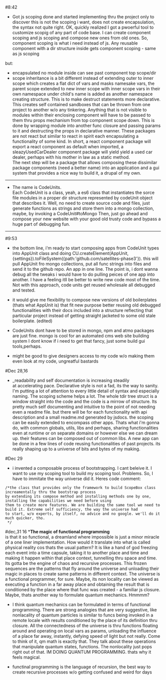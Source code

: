 #8:42<br>
* Got js scoping done and started implementing thru the project only to discover this is not the scoping i want,
does not create encapsulation, the syntax not quite right. OK, quickly realized I got a pwoerful tool to customize
scopig of any part of code base. I can create component scoping and js scoping and compose new ones from old ones. So, component 
scoping is what i need instead of js. Any reusable component with a dir structure inside gets component scoping - same as js scoping 

but:
  * encapsulated
  no module inside can see past component top scope/dir
  * scope inheritance is a bit different
  instead of extending outer to inner scope which creates a flat dict of vars and masks namesake vars, 
  the parent scope extended to new inner scope with inner scope vars in their own namespace under child's name
  is added as another namespace creating structure. This is to make destruct statements
  more declarative.<br>
  This creates self contained sandboxes that can be thrown from one project to another w/o any tinkering. Anything that is 
  not visible to modules within their enclosing component will have to be passed to them thru props mechanism from top component 
  scope down. This is done by wrapping module into another func closure and passing params to it and destructing the props in declarative
  manner. These packages are not react but similar to react in spirit each encapsulating a functionality of some kind. In short,
  a react component package will export a react component as default when imported, a sleazyUsedCarDealer component package will yield
  yield a used car dealer, perhaps with his mother in law as a static method.<br>
  The next step will be a package that allows composing these dissimilar package components (need a better name) into an application
  and a gui system that provides a nice way to build it, a drupal of my own.
***
* The name is CodeUnits. <br>
Each CodeUnit is a class, yeah, a es6 class that instantiates the sorce file modules in a proper dir structure represented by 
codeUnit object that describes it. Well, no need to create source code and files, just generate functions as strings and store them
into a mongo collection, maybe, by invoking a CodeUnit#toMongo Then, just go ahead and compose your new website with your good old
trusty code and bypass a huge part of debugging fun.

------
#9:53
*  the bottom line, i'm ready to start composing apps from CodeUnit types into AppUnit class and doing CU.createElement(AppUnit,{settings}).toFileSystem({path:'github.com/satellites-phase3'}). this will pull AppUnit fro mongo collections, put all func strings into files and send it to the github repo. An app in one line. The point is, i dont wanna debug all the tweaks i would have to do pulling peices of one app into another. I have a feeling itll be better to write new code most of the time. Not with this approach, code units get reused wholesale all debugged and tested.
* it would give me flexibility to compose new versions of old boilerplates (thats what AppUnit is) that fit new purpose better reusing old debugged functionalities with their docs included into a structure reflecting that particular project instead of getting straight jacketed to some old stale boilerplate. (edited)

* CodeUnits dont have to be stored in mongo, npm and atmo packages are just fine. mongo is cool for an automated cms web site building system I dont know if i need to get that fancy, just some build gui tools,perhaps.

* might be good to give designers access to my code w/o making them even look at my code, ungreatful bastards

#Dec 28,16
* _readability and self documentation is increasing steadily<br>
at accelerating pace. Declarative style is not a fad, its the way to sanity. I'm putting a lot of attention to every little detail of syntax and especially naming. The scoping scheme helps a lot. The whole tdir tree struct is a window straight into the code and the code is a mirrow of structure. Its pretty much self documenting and intuitive to the point of not needing even a readme file. but there will be for each functionality with api description and a small readme.md generated by jsdocs. the scoping can be easily extended to encompass other apps. Thats what i'm gonna do, with common globals, utils, libs and perhaps, sharing functionalities even at runtime or on separate domains or however else we can dream up. their features can be composed out of common libs. A new app can be done in a few lines of code reusing functionalities of past projects. its really shaping up to a universe of bits and bytes of my making.

#Dec 29
* i invented a composable process of bootstrapping. I cant beleive it. I want to use my scoping tool to build my scoping tool. Problems. So, I have to immitate the way universe did it. Heres code comment:
```
/*the class that provides only the framework to build ScopeBox class increamentally thru the bootstrap process
by extending its compose method and installing methods one by one, installing the capabilities we need before using
them to create more features. We are building the same tool we need to build it. Extreme self sufficiency, the way the universe had
to start, w/o experts, by itself, no advice and no google. we'll do it much quicker, tho.
 */
 ```
 #dec,31 16
 *<strong>The magic of functional programming</strong><br>
 is that it so functional, a dreamland where impossible is just a minor miracle of a one liner implementation. How would it translate into what is called physical reality cos thats the usual pattern? It is like a hand of god freezing each event into a time capsule, taking it to another place and time and making it happen within that place context, tunnelling thru space and time. Its gotta be the engine of chaos and recursive processes. This frozen sequences are the patterns that fly around the universe and unloading their magic in places to create same patterns in different context. The universe is a functional programmer, for sure. Maybe, its non locality can be viewed as executing a function in a far away place and obtaining the result that is conditioned by the place where that func was created - a familiar js closure. Maybe, thats another way to formulate quantum mechanics. Hmmmm?
 
* I think quantum mechanics can be formulated in terms of functional programming. There are strong analogies that are very suggestive, like nonlacality of quantum particles is similar to funcs being invoked in a remote locale with results conditioned by the place of its definition thru closure. All the connectedness of the universe is thru functions floating around and operating  on local vars as params, unloading the influence of a place far away, instantly, defying speed of light but not really. Come to think of it, qm math is exactly that. They talk about these operations that manipulate quantum states, functions. The nonlocality just pops right out of that. IM DOING QUANTUM PROGRAMMING. thats why it feels magical.

* functinal programming is the language of recursion, the best way to create recursive processes w/o getting confused and weird for days
